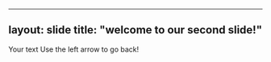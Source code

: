 ---
layout: slide
title: "welcome to our second slide!"
--
Your text
Use the left arrow to go back!
